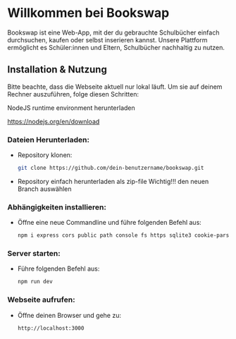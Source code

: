 # Willkommen bei Bookswap 

Bookswap ist eine Web-App, mit der du gebrauchte Schulbücher einfach durchsuchen, kaufen oder selbst inserieren kannst. Unsere Plattform ermöglicht es Schüler:innen und Eltern, Schulbücher nachhaltig zu nutzen.

## Installation & Nutzung

Bitte beachte, dass die Webseite aktuell nur lokal läuft. Um sie auf deinem Rechner auszuführen, folge diesen Schritten:

NodeJS runtime environment herunterladen

https://nodejs.org/en/download

### Dateien Herunterladen:
- Repository klonen:
  ```sh
  git clone https://github.com/dein-benutzername/bookswap.git
  ```
- Repository einfach herunterladen als zip-file
  Wichtig!!! den neuen Branch auswählen

### Abhängigkeiten installieren:
- Öffne eine neue Commandline und führe folgenden Befehl aus:
  ```sh
  npm i express cors public path console fs https sqlite3 cookie-parser express-session crypto multer
  ```

### Server starten:
- Führe folgenden Befehl aus:
  ```sh
  npm run dev
  ```

### Webseite aufrufen:
- Öffne deinen Browser und gehe zu:
  ```
  http://localhost:3000
  ```
